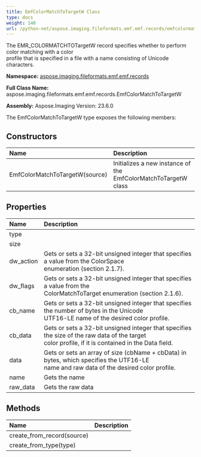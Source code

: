 ```yaml
---
title: EmfColorMatchToTargetW Class
type: docs
weight: 140
url: /python-net/aspose.imaging.fileformats.emf.emf.records/emfcolormatchtotargetw/
---
```


The EMR_COLORMATCHTOTargetW record specifies whether to perform color matching with a color<br/>            profile that is specified in a file with a name consisting of Unicode characters.

**Namespace:** [aspose.imaging.fileformats.emf.emf.records](/imaging/python-net/aspose.imaging.fileformats.emf.emf.records/)

**Full Class Name:** aspose.imaging.fileformats.emf.emf.records.EmfColorMatchToTargetW

**Assembly:**  Aspose.Imaging Version: 23.6.0

The EmfColorMatchToTargetW type exposes the following members:
## **Constructors**
|**Name**|**Description**|
| :- | :- |
|EmfColorMatchToTargetW(source)|Initializes a new instance of the EmfColorMatchToTargetW class|
## **Properties**
|**Name**|**Description**|
| :- | :- |
|type|  |
|size|  |
|dw_action|Gets or sets a 32-bit unsigned integer that specifies a value from the ColorSpace<br/>            enumeration (section 2.1.7).|
|dw_flags|Gets or sets a 32-bit unsigned integer that specifies a value from the<br/>            ColorMatchToTarget enumeration (section 2.1.6).|
|cb_name|Gets or sets a 32-bit unsigned integer that specifies the number of bytes in the Unicode<br/>            UTF16-LE name of the desired color profile.|
|cb_data|Gets or sets a 32-bit unsigned integer that specifies the size of the raw data of the target<br/>            color profile, if it is contained in the Data field.|
|data|Gets or sets an array of size (cbName + cbData) in bytes, which specifies the UTF16-LE<br/>            name and raw data of the desired color profile.|
|name|Gets the name|
|raw_data|Gets the raw data|
## **Methods**
|**Name**|**Description**|
| :- | :- |
|create_from_record(source)|  |
|create_from_type(type)|  |
